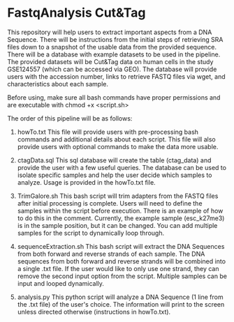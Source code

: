 # FastqAnalysis Cut&Tag
This repository will help users to extract important aspects from a DNA Sequence. There will be instructions from the initial steps of retrieving SRA files down to a snapshot of the usable data from the provided sequence. There will be a database with example datasets to be used in the pipeline. The provided datasets will be Cut&Tag data on human cells in the study GSE124557 (which can be accessed via GEO). The database will provide users with the accession number, links to retrieve FASTQ files via wget, and characteristics about each sample.

Before using, make sure all bash commands have proper permissions and are executable with chmod +x <script.sh>

The order of this pipeline will be as follows:

1. howTo.txt
   This file will provide users with pre-processing bash commands and additional details about each script.
   This file will also provide users with optional commands to make the data more usable.

2. ctagData.sql
   This sql database will create the table (ctag_data) and provide the user with a few useful queries.
   The database can be used to isolate specific samples and help the user decide which samples to analyze.
   Usage is provided in the howTo.txt file.

4. TrimGalore.sh
   This bash script will trim adapters from the FASTQ files after initial processing is complete.
   Users will need to define the samples within the script before execution.
   There is an example of how to do this in the comment.
   Currently, the example sample (esc_k27me3) is in the sample position, but it can be changed.
   You can add multiple samples for the script to dynamically loop through.

5. sequenceExtraction.sh
   This bash script will extract the DNA Sequences from both forward and reverse strands of each sample.
   The DNA sequences from both forward and reverse strands will be combined into a single .txt file.
   If the user would like to only use one strand, they can remove the second input option from the script.
   Multiple samples can be input and looped dynamically.

6. analysis.py
   This python script will analyze a DNA Sequence (1 line from the .txt file) of the user's choice.
   The information will print to the screen unless directed otherwise (instructions in howTo.txt).
